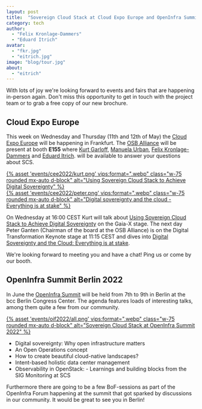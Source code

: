```yaml
---
layout: post
title:  "Sovereign Cloud Stack at Cloud Expo Europe and OpenInfra Summit"
category: tech
author:
  - "Felix Kronlage-Dammers"
  - "Eduard Itrich"
avatar:
  - "fkr.jpg"
  - "eitrich.jpg"
image: "blog/tour.jpg"
about:
  - "eitrich"
---
```

With lots of joy we're looking forward to events and fairs that are happening in-person again.
Don't miss this opportunity to get in touch with the project team or to grab a free copy
of our new brochure.


## Cloud Expo Europe

This week on Wednesday and Thursday (11th and 12th of May) the [Cloud Expo Europe](https://www.cloudexpoeurope.de/)
will be happening in Frankfurt. The [OSB Alliance](https://osb-alliance.de) will be present
at booth **E155** where [Kurt Garloff](https://scs.community/garloff), [Manuela Urban](https://scs.community/urban),
[Felix Kronlage-Dammers](https://scs.community/kronlage-dammers) and [Eduard Itrich](https://scs.community/itrich).
will be available to answer your questions about SCS.

<div class="row my-3">
  <div class="col-6">
    <a href="https://www.cloudexpoeurope.de/konferenzprogramm-2022/using-sovereign-cloud-stack-to-achieve-digital-sovereignty">
      {% asset 'events/cee2022/kurt.png' vips:format=".webp" class="w-75 rounded mx-auto d-block" alt="Using Sovereign Cloud Stack to Achieve Digital Sovereignty" %}
    </a>
  </div>
  <div class="col-6">
    <a href="https://www.cloudexpoeurope.de/konferenzprogramm-2022/digital-sovereignty-and-the-cloud-everything-is-at-stake">
      {% asset 'events/cee2022/peter.png' vips:format=".webp" class="w-75 rounded mx-auto d-block" alt="Digital sovereignty and the cloud - Everything is at stake" %}
    </a>
  </div>
</div>

On Wednesday at 16:00 CEST Kurt will talk about [Using Sovereign Cloud Stack to Achieve Digital Sovereignty](https://www.cloudexpoeurope.de/konferenzprogramm-2022/using-sovereign-cloud-stack-to-achieve-digital-sovereignty) on the Gaia-X stage.
The next day Peter Ganten (Chairman of the board at the OSB Alliance) is on the Digital Transformation Keynote stage at 11:15 CEST and dives into [Digital Sovereignty and the Cloud: Everything is at stake](https://www.cloudexpoeurope.de/konferenzprogramm-2022/digital-sovereignty-and-the-cloud-everything-is-at-stake).

We're looking forward to meeting you and have a chat! Ping us or come by our booth.

## OpenInfra Summit Berlin 2022

In June the [OpenInfra Summit](https://openinfra.dev/summit) will be held from 7th to 9th in Berlin at the bcc Berlin Congress Center.
The agenda features loads of interesting talks, among them quite a few from our community.

<div class="row my-3 justify-content-center">
  <div class="col-8">
    <a href="https://openinfra.dev/summit">
      {% asset 'events/oif2022/all.png' vips:format=".webp" class="w-75 rounded mx-auto d-block" alt="Sovereign Cloud Stack at OpenInfra Summit 2022" %}
    </a>
  </div>
</div>

* Digital sovereignty: Why open infrastructure matters
* An Open Operations concept
* How to create beautiful cloud-native landscapes?
* Intent-based holistic data center management
* Observability in OpenStack: - Learnings and building blocks from the SIG Monitoring at SCS

Furthermore there are going to be a few BoF-sessions as part of the OpenInfra Forum happening at the summit that
got sparked by discussions in our community. It would be great to see you in Berlin!

